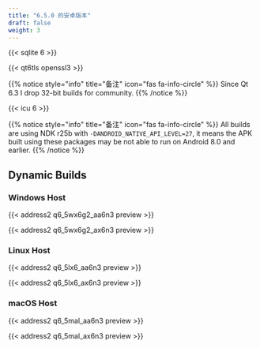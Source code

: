 ```yaml
---
title: "6.5.0 的安卓版本"
draft: false
weight: 3
---
```


{{< sqlite 6 >}}

{{< qt6tls openssl3 >}}

{{% notice style="info" title="备注"  icon="fas fa-info-circle" %}}
Since Qt 6.3 I drop 32-bit builds for community.
{{% /notice %}}

{{< icu 6 >}}

{{% notice style="info" title="备注"  icon="fas fa-info-circle" %}}
All builds are using NDK r25b with `-DANDROID_NATIVE_API_LEVEL=27`, it means the APK built using these packages may be not able to run on Android 8.0 and earlier.
{{% /notice %}}

## Dynamic Builds

### Windows Host

{{< address2 q6_5wx6g2_aa6n3 preview >}}

{{< address2 q6_5wx6g2_ax6n3 preview >}}

### Linux Host

{{< address2 q6_5lx6_aa6n3 preview >}}

{{< address2 q6_5lx6_ax6n3 preview >}}

### macOS Host

{{< address2 q6_5mal_aa6n3 preview >}}

{{< address2 q6_5mal_ax6n3 preview >}}
